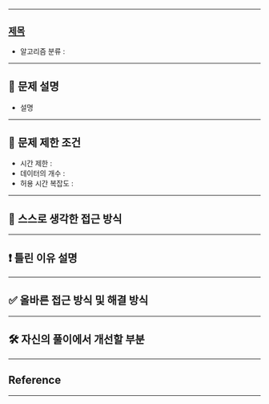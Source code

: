 
---

## [`제목`]()

- 알고리즘 분류 : 

---

## 🔖 문제 설명

- 설명

---

## 🛑 문제 제한 조건

- 시간 제한 : 
- 데이터의 개수 : 
- 허용 시간 복잡도 : 

---

## 🍳 스스로 생각한 접근 방식

---


## ❗ 틀린 이유 설명


---


## ✅ 올바른 접근 방식 및 해결 방식


---

## 🛠 자신의 풀이에서 개선할 부분


---

## Reference


---

